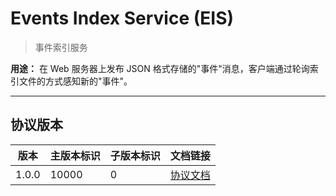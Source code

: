 # Events Index Service (EIS)

> 事件索引服务

**用途：** 在 Web 服务器上发布 JSON 格式存储的"事件"消息，客户端通过轮询索引文件的方式感知新的"事件"。

---

## 协议版本

| 版本 | 主版本标识 | 子版本标识 | 文档链接 |
| ---- | --------- | ---------- | --------- |
| 1.0.0 | 10000 | 0 | [协议文档](versions/10000.md) |

